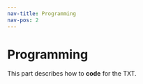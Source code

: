 ```yaml
---
nav-title: Programming
nav-pos: 2
---
```


# Programming

This part describes how to **code** for the TXT.
